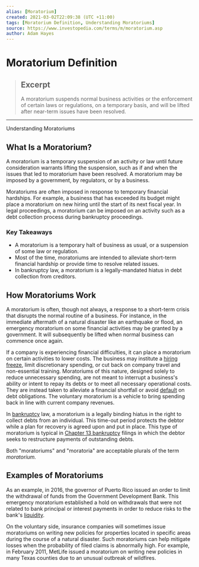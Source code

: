 ```yaml
---
alias: [Moratorium]
created: 2021-03-02T22:09:38 (UTC +11:00)
tags: [Moratorium Definition, Understanding Moratoriums]
source: https://www.investopedia.com/terms/m/moratorium.asp
author: Adam Hayes
---
```


# Moratorium Definition

> ## Excerpt
> A moratorium suspends normal business activities or the enforcement of certain laws or regulations, on a temporary basis, and will be lifted after near-term issues have been resolved.

---

Understanding Moratoriums
## What Is a Moratorium?

A moratorium is a temporary suspension of an activity or law until future consideration warrants lifting the suspension, such as if and when the issues that led to moratorium have been resolved. A moratorium may be imposed by a government, by regulators, or by a business.

Moratoriums are often imposed in response to temporary financial hardships. For example, a business that has exceeded its budget might place a moratorium on new hiring until the start of its next fiscal year. In legal proceedings, a moratorium can be imposed on an activity such as a debt collection process during bankruptcy proceedings.

### Key Takeaways

-   A moratorium is a temporary halt of business as usual, or a suspension of some law or regulation.
-   Most of the time, moratoriums are intended to alleviate short-term financial hardship or provide time to resolve related issues.
-   In bankruptcy law, a moratorium is a legally-mandated hiatus in debt collection from creditors.

## How Moratoriums Work

A moratorium is often, though not always, a response to a short-term crisis that disrupts the normal routine of a business. For instance, in the immediate aftermath of a natural disaster like an earthquake or flood, an emergency moratorium on some financial activities may be granted by a government. It will subsequently be lifted when normal business can commence once again.

If a company is experiencing financial difficulties, it can place a moratorium on certain activities to lower costs. The business may institute a [hiring freeze](https://www.investopedia.com/terms/h/hiring-freeze.asp), limit discretionary spending, or cut back on company travel and non-essential training. Moratoriums of this nature, designed solely to reduce unnecessary spending, are not meant to interrupt a business's ability or intent to repay its debts or to meet all necessary operational costs. They are instead taken to alleviate a financial shortfall or avoid [default](https://www.investopedia.com/terms/d/default2.asp) on debt obligations. The voluntary moratorium is a vehicle to bring spending back in line with current company revenues.

In [bankruptcy](https://www.investopedia.com/terms/f/foreclosure.asp) law, a moratorium is a legally binding hiatus in the right to collect debts from an individual. This time-out period protects the debtor while a plan for recovery is agreed upon and put in place. This type of moratorium is typical in [Chapter 13 bankruptcy](https://www.investopedia.com/terms/c/chapter13.asp) filings in which the debtor seeks to restructure payments of outstanding debts.

Both "moratoriums" and "moratoria" are acceptable plurals of the term _moratorium._

## Examples of Moratoriums

As an example, in 2016, the governor of Puerto Rico issued an order to limit the withdrawal of funds from the Government Development Bank. This emergency moratorium established a hold on withdrawals that were not related to bank principal or interest payments in order to reduce risks to the bank's [liquidity](https://www.investopedia.com/terms/l/liquidity.asp).

On the voluntary side, insurance companies will sometimes issue moratoriums on writing new policies for properties located in specific areas during the course of a natural disaster. Such moratoriums can help mitigate losses when the probability of filed claims is abnormally high. For example, in February 2011, MetLife issued a moratorium on writing new policies in many Texas counties due to an unusual outbreak of wildfires.
